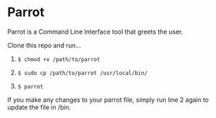 # Parrot

Parrot is a Command Line Interface tool that greets the user.

Clone this repo and run...

1. `$ chmod +x /path/to/parrot`

2. `$ sudo cp /path/to/parrot /usr/local/bin/`

3. `$ parrot`

If you make any changes to your parrot file, simply run line 2 again to update the file in /bin.
